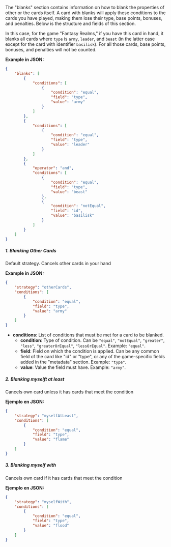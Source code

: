The "blanks" section contains information on how to blank the properties of other or the cards itself. A card with blanks will apply these conditions to the cards you have played, making them lose their type, base points, bonuses, and penalties. Below is the structure and fields of this section.

In this case, for the game "Fantasy Realms," if you have this card in hand, it blanks all cards where `type` is `army`, `leader`, and `beast` (in the latter case except for the card with identifier `basilisk`). For all those cards, base points, bonuses, and penalties will not be counted.

**Example in JSON:**
```json
{
    "blanks": [
        {
            "conditions": [
                {
                    "condition": "equal",
                    "field": "type",
                    "value": "army"
                }
            ]
        },
        {
            "conditions": [
                {
                    "condition": "equal",
                    "field": "type",
                    "value": "leader"
                }
            ]
        },
        {
            "operator": "and",
            "conditions": [
                {
                    "condition": "equal",
                    "field": "type",
                    "value": "beast"
                },
                {
                    "condition": "notEqual",
                    "field": "id",
                    "value": "basilisk"
                }
            ]
        }
    ]
}
```

##### 1. Blanking Other Cards

Default strategy. Cancels other cards in your hand

**Example in JSON:**
```json
{
    "strategy": "otherCards",
    "conditions": [
        {
            "condition": "equal",
            "field": "type",
            "value": "army"
        }
    ]
}
```

- **conditions**: List of conditions that must be met for a card to be blanked.
  - **condition**: Type of condition. Can be `"equal"`, `"notEqual"`, `"greater"`, `"less"`, `"greaterOrEqual"`, `"lessOrEqual"`. Example: `"equal"`.
  - **field**: Field on which the condition is applied. Can be any common field of the card like "id" or "type", or any of the game-specific fields added in the "metadata" section. Example: `"type"`.
  - **value**: Value the field must have. Example: `"army"`.

##### 2. Blanking myselft at least

Cancels own card unless it has cards that meet the condition

**Ejemplo en JSON:**
```json
{
    "strategy": "myselfAtLeast",
    "conditions": [
        {
            "condition": "equal",
            "field": "type",
            "value": "flame"
        }
    ]
}
```

##### 3. Blanking myself with

Cancels own card if it has cards that meet the condition

**Ejemplo en JSON:**
```json
{
    "strategy": "myselfWith",
    "conditions": [
        {
            "condition": "equal",
            "field": "type",
            "value": "flood"
        }
    ]
}
```
